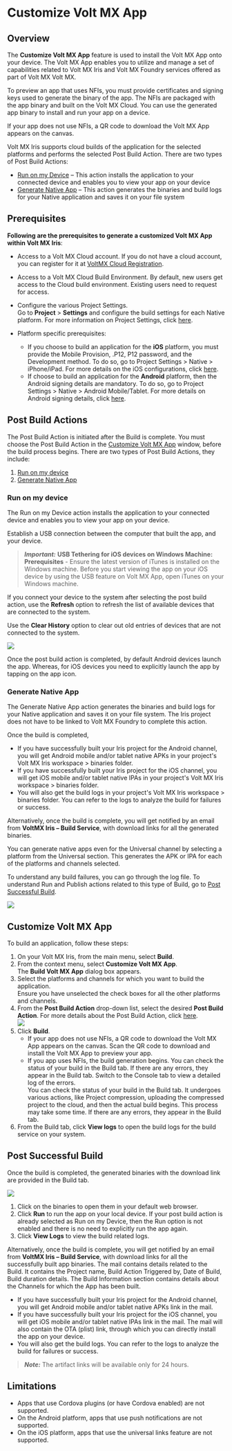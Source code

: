                          


Customize Volt MX App
=====================

Overview
--------

The **Customize Volt MX App** feature is used to install the Volt MX App onto your device. The Volt MX App enables you to utilize and manage a set of capabilities related to Volt MX Iris and Volt MX Foundry services offered as part of Volt MX Volt MX.

To preview an app that uses NFIs, you must provide certificates and signing keys used to generate the binary of the app. The NFIs are packaged with the app binary and built on the Volt MX Cloud. You can use the generated app binary to install and run your app on a device.

If your app does not use NFIs, a QR code to download the Volt MX App appears on the canvas.

Volt MX  Iris supports cloud builds of the application for the selected platforms and performs the selected Post Build Action. There are two types of Post Build Actions:

*   [Run on my Device](#run-on-my-device) – This action installs the application to your connected device and enables you to view your app on your device
*   [Generate Native App](#generate-native-app) – This action generates the binaries and build logs for your Native application and saves it on your file system

Prerequisites
-------------

**Following are the prerequisites to generate a customized Volt MX App within Volt MX Iris**:

*   Access to a Volt MX Cloud account. If you do not have a cloud account, you can register for it at [VoltMX Cloud Registration](https://manage.hclvoltmx.com/registration).
*   Access to a Volt MX Cloud Build Environment. By default, new users get access to the Cloud build environment. Existing users need to request for access.

*   Configure the various Project Settings.  
    Go to **Project** > **Settings** and configure the build settings for each Native platform. For more information on Project Settings, click [here](Project_Properties_In_Iris_Starter.md#project-settings-in).
*   Platform specific prerequisites:
    *   If you choose to build an application for the **iOS** platform, you must provide the Mobile Provision, .P12, P12 password, and the Development method. To do so, go to Project Settings > Native > iPhone/iPad. For more details on the iOS configurations, click [here](https://support.hcltechsw.com/csm?id=kb_article&sysparm_article=KB0083760).
    *   If choose to build an application for the **Android** platform, then the Android signing details are mandatory. To do so, go to Project Settings > Native > Android Mobile/Tablet. For more details on Android signing details, click [here](https://support.hcltechsw.com/csm?id=kb_article&sysparm_article=KB0083782).

Post Build Actions
------------------

The Post Build Action is initiated after the Build is complete. You must choose the Post Build Action in the [Customize Volt MX App](#customize-volt-mx-app) window, before the build process begins. There are two types of Post Build Actions, they include:

1.  [Run on my device](#run-on-my-device)
2.  [Generate Native App](#generate-native-app)

### Run on my device

The Run on my Device action installs the application to your connected device and enables you to view your app on your device.

Establish a USB connection between the computer that built the app, and your device.

> **_Important:_** **USB Tethering for iOS devices on Windows Machine:**  
**Prerequisites** - Ensure the latest version of iTunes is installed on the Windows machine. Before you start viewing the app on your iOS device by using the USB feature on Volt MX App, open iTunes on your Windows machine.

If you connect your device to the system after selecting the post build action, use the **Refresh** option to refresh the list of available devices that are connected to the system.

Use the **Clear History** option to clear out old entries of devices that are not connected to the system.

![](Resources/Images/Package_Run_363x423.png)

Once the post build action is completed, by default Android devices launch the app. Whereas, for iOS devices you need to explicitly launch the app by tapping on the app icon.

### Generate Native App

The Generate Native App action generates the binaries and build logs for your Native application and saves it on your file system. The Iris project does not have to be linked to Volt MX Foundry to complete this action.

Once the build is completed,

*   If you have successfully built your Iris project for the Android channel, you will get Android mobile and/or tablet native APKs in your project's Volt MX Iris workspace > binaries folder.
*   If you have successfully built your Iris project for the iOS channel, you will get iOS mobile and/or tablet native IPAs in your project's Volt MX Iris workspace > binaries folder.
*   You will also get the build logs in your project's Volt MX Iris workspace > binaries folder. You can refer to the logs to analyze the build for failures or success.

Alternatively, once the build is complete, you will get notified by an email from **VoltMX Iris – Build Service**, with download links for all the generated binaries.

You can generate native apps even for the Universal channel by selecting a platform from the Universal section. This generates the APK or IPA for each of the platforms and channels selected.

To understand any build failures, you can go through the log file. To understand Run and Publish actions related to this type of Build, go to [Post Successful Build](#post-successful-build).

![](Resources/Images/BuildAppViewer_340x387.png)

Customize Volt MX App
---------------------

To build an application, follow these steps:

1.  On your Volt MX Iris, from the main menu, select **Build**.
2.  From the context menu, select **Customize Volt MX App**.  
    The **Build Volt MX App** dialog box appears.
3.  Select the platforms and channels for which you want to build the application.  
    Ensure you have unselected the check boxes for all the other platforms and channels.
4.  From the **Post Build Action** drop-down list, select the desired **Post Build Action**. For more details about the Post Build Action, click [here](#post-build-actions).  
    ![](Resources/Images/Build_AppViewer_350x401.png)
5.  Click **Build**.
    *   If your app does not use NFIs, a QR code to download the Volt MX App appears on the canvas. Scan the QR code to download and install the Volt MX App to preview your app.
    *   If you app uses NFIs, the build generation begins. You can check the status of your build in the Build tab. If there are any errors, they appear in the Build tab. Switch to the Console tab to view a detailed log of the errors.  
        You can check the status of your build in the Build tab. It undergoes various actions, like Project compression, uploading the compressed project to the cloud, and then the actual build begins. This process may take some time. If there are any errors, they appear in the Build tab.
6.  From the Build tab, click **View logs** to open the build logs for the build service on your system.

Post Successful Build
---------------------

Once the build is completed, the generated binaries with the download link are provided in the Build tab.

![](Resources/Images/Package_BuildSuccess_573x130.png)

1.  Click on the binaries to open them in your default web browser.
2.  Click **Run** to run the app on your local device. If your post build action is already selected as Run on my Device, then the Run option is not enabled and there is no need to explicitly run the app again.
3.  Click **View Logs** to view the build related logs.

Alternatively, once the build is complete, you will get notified by an email from **VoltMX Iris – Build Service**, with download links for all the successfully built app binaries. The mail contains details related to the Build. It contains the Project name, Build Action Triggered by, Date of Build, Build duration details. The Build Information section contains details about the Channels for which the App has been built.

*   If you have successfully built your Iris project for the Android channel, you will get Android mobile and/or tablet native APKs link in the mail.
*   If you have successfully built your Iris project for the iOS channel, you will get iOS mobile and/or tablet native IPAs link in the mail. The mail will also contain the OTA (plist) link, through which you can directly install the app on your device.
*   You will also get the build logs. You can refer to the logs to analyze the build for failures or success.

> **_Note:_** The artifact links will be available only for 24 hours.

Limitations
-----------

*   Apps that use Cordova plugins (or have Cordova enabled) are not supported.
*   On the Android platform, apps that use push notifications are not supported.
*   On the iOS platform, apps that use the universal links feature are not supported.
